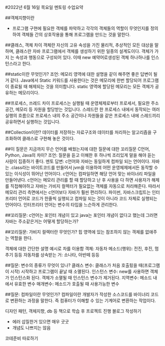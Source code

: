 #2022년 6월 16일 목요일 멘토링 수업요약

##객체지향이란

- 프로그램 구현에 필요한 객체를 파악하고 각각의 객체들의 역할이 무엇인지를 정의하여 객체들 간의 상호작용을 통해 프로그램을 만드는 것을 말한다.


##클래스, 객체 차이
객체란 자신의 고유 속성을 가진 물리적, 추상적인 모든 대상을 말하며,
클래스란 자바 프로그램에서 객체를 생성하기 위한 일종의 설계도이다. 객체가 가지
는 속성과 행동으로 구성되어 있다. 이때 new 예약어로생성된 객체 하나하나를 
인스턴스라고 한다.

##static이란 무엇인가?
조언: 메모리 영역에 대한 설명을 같이 해주면 좋은 답변이 될거 같다.
Java에서 Static 키워드를 사용한다는 것은 메모리에 한번 할당되어 프로그램이 종료될 때 해제되는 것을 의미합니다. 
static 영역에 할당된 메모리는 모든 객체가 공유하는 메모리이다.

##프로세스, 쓰레드 차이
프로세스는 실행될 때 운영체제로부터 프로세서, 필요한 주소 공간, 메모리 등 자원을 할당받는 것입니다. 
스레드란 한 프로세스 내에서 동작되는 여러 실행의 흐름으로 프로세스 내의 주소 공간이나 자원들을 같은 프로세스 내에 스레드끼리 공유하면서 실행하는 것입니다.

##Collection이란?
데이터를 저장하는 자료구조와 데이터를 처리하는 알고리즘을 구조화하여 클래스로 구현해 놓은 것이다.

##이 질문은 지금까지 무슨 언어를 배웠는지에 대한 질문에 대한 꼬리질문
C언어, Python, Java의 차이?
조언: 질문을 듣고 이해한 후 하나씩 조리있게 말을 해야 듣는 사람이 집중하기 좋다.
멘토 답변: c언어와 자바는 동일하게 컴파일 되는 언어이다. 자바는 .class라는 바이트코드를 만들어서 jvm을 이용하여 어떤 운영체제에서든 동작할 수 있는 
이식성이 뛰어난 언어이다. 
c언어는 컴파일하면 해당 언어 맞는 바이너리 파일을 만들어낸다. 
c언어는 메모리 관리를 할 때 할당하고 난 후 사용을 다 하면 사용자가 해제를 직접해야하고 자바는 가비지 컬렉터가 필요없는 객체를 자동으로 처리해준다. 
따라서 메모리 관리 측면에서는 c언어보다 자바가 훨씬 편리하다. 
파이썬, 자바스크립트는 인터프리터 언어로 코드가 한줄씩 실행되고 컴파일 되는 것이 아니라 코드 자체로 실행되는 언어이다. 
인터프리터 언어는 변수의 타입을 느슨하게 관리한다.

##꼬리질문: c언어는 포인터 개념이 있고 java는 포인터 개념이 없다고 했는데 그러면 자바는 주소같은거는 어떻게 할당하는가?

##꼬리질문: 가비지 컬렉터란 무엇인가?
힙 영역에 있는 참조하지 않는 객체를 없애주는 역할을 한다.

객체에 대한 간단한 설명
예시로 차를 이용함
객체: 자동차
메소드(행위): 전진, 후진, 멈추기 등등
자동차를 상속받는 거: 소나타, 아반떼 등등

##질문: 변수의 종류가 무엇이 있나?
클래스 변수: 클래스가 처음 호출됬을 때(프로그램이 시작) 시작하고 프로그램이 끝날 때 소멸된다.
인스턴스 변수: new를 사용하면 객체가 인스턴스화 된다. 객체가 소멸될 때 인스턴스 변수가 제거된다.
지역변수: 메소드 내에서 유효한 변수
매개변수: 메소드가 호출될 때 사용가능한 변수

##질문: 컴파일이란 무엇인가?
컴파일이란 개발자가 작성한 소스코드를 바이너리 코드로 변환하는 과정을 말한다. 즉 컴퓨터가 이해할 수 있는 기계어로 변환하는 작업이다.

디자인 패턴, 객체지향, db 등 책으로 학습 후 프로젝트 진행
블로그 작성하기
- 에러 삽질한거 있으면 매우 굿굿
- 개념도 나쁘지는 않음

코테준비 따로하기
